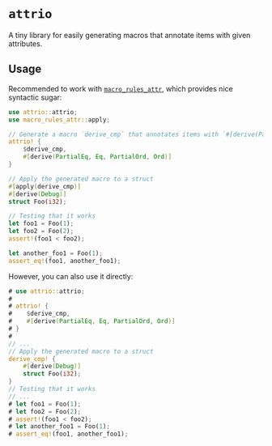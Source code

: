 # `attrio`

A tiny library for easily generating macros that annotate items with given attributes.

## Usage

Recommended to work with [`macro_rules_attr`](https://crates.io/crates/macro_rules_attr), which provides nice syntactic sugar:

```rust
use attrio::attrio;
use macro_rules_attr::apply;

// Generate a macro `derive_cmp` that annotates items with `#[derive(PartialEq, Eq, PartialOrd, Ord)]`
attrio! {
    $derive_cmp,
    #[derive(PartialEq, Eq, PartialOrd, Ord)]
}

// Apply the generated macro to a struct
#[apply(derive_cmp)]
#[derive(Debug)]
struct Foo(i32);

// Testing that it works
let foo1 = Foo(1);
let foo2 = Foo(2);
assert!(foo1 < foo2);

let another_foo1 = Foo(1);
assert_eq!(foo1, another_foo1);
```

However, you can also use it directly:

```rust
# use attrio::attrio;
#
# attrio! {
#    $derive_cmp,
#    #[derive(PartialEq, Eq, PartialOrd, Ord)]
# }
#
// ...
// Apply the generated macro to a struct
derive_cmp! {
    #[derive(Debug)]
    struct Foo(i32);
}
// Testing that it works
// ...
# let foo1 = Foo(1);
# let foo2 = Foo(2);
# assert!(foo1 < foo2);
# let another_foo1 = Foo(1);
# assert_eq!(foo1, another_foo1);
```
